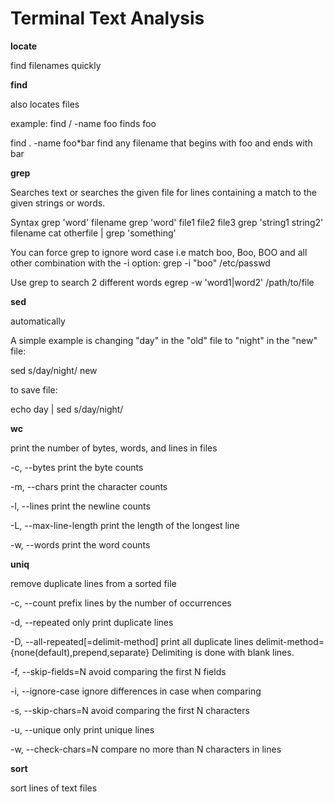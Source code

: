 Terminal Text Analysis
======================

**locate**

find filenames quickly

**find**

also locates files

example: find / -name foo
finds foo

find . -name foo\*bar
find any filename that begins with foo and ends with bar

**grep**

Searches text or searches the given file for lines containing a match to the given strings or words.

Syntax
grep 'word' filename
grep 'word' file1 file2 file3
grep 'string1 string2'  filename
cat otherfile | grep 'something'

You can force grep to ignore word case i.e match boo, Boo, BOO and all other combination with the -i option:
grep -i "boo" /etc/passwd

Use grep to search 2 different words
egrep -w 'word1|word2' /path/to/file

**sed**

automatically 

A simple example is changing "day" in the "old" file to "night" in the "new" file:

sed s/day/night/ <old >new

to save file:

echo day | sed s/day/night/ 

**wc**

print the number of bytes, words, and lines in files  

-c, --bytes
print the byte counts

-m, --chars
print the character counts

-l, --lines
print the newline counts

-L, --max-line-length
print the length of the longest line

-w, --words
print the word counts

**uniq**

remove duplicate lines from a sorted file  

-c, --count
prefix lines by the number of occurrences

-d, --repeated
only print duplicate lines

-D, --all-repeated[=delimit-method] print all duplicate lines
delimit-method={none(default),prepend,separate} Delimiting is done with blank lines.

-f, --skip-fields=N
avoid comparing the first N fields

-i, --ignore-case
ignore differences in case when comparing

-s, --skip-chars=N
avoid comparing the first N characters

-u, --unique
only print unique lines

-w, --check-chars=N
compare no more than N characters in lines

**sort**

sort lines of text files

